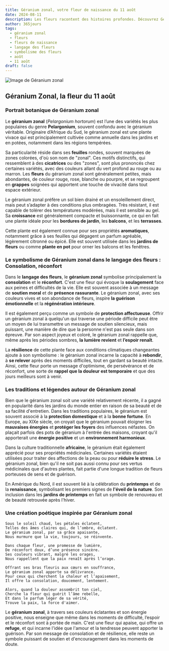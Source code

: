 ```yaml
---
title: Géranium zonal, votre fleur de naissance du 11 août
date: 2024-08-11
description: Les fleurs racontent des histoires profondes. Découvrez Géranium zonal, votre fleur de naissance du 11 août, ses symboles et récits fascinants. Plongez dans sa signification et son langage unique dans l'art floral.
author: 365jours
tags:
  - géranium zonal
  - fleurs
  - fleurs de naissance
  - langage des fleurs
  - symbolisme des fleurs
  - août
  - 11 août
draft: false
---
```


![Image de Géranium zonal](https://cdn.pixabay.com/photo/2013/11/04/19/02/red-205385_640.jpg#center)


## Géranium Zonal, la fleur du 11 août

### Portrait botanique de Géranium zonal

Le **géranium zonal** (_Pelargonium hortorum_) est l’une des variétés les plus populaires du genre **Pelargonium**, souvent confondu avec le géranium véritable. Originaire d’Afrique du Sud, le géranium zonal est une plante vivace qui est principalement cultivée comme annuelle dans les jardins et en potées, notamment dans les régions tempérées.

Sa particularité réside dans ses **feuilles** rondes, souvent marquées de zones colorées, d'où son nom de "zonal". Ces motifs distinctifs, qui ressemblent à des **cicatrices** ou des "zones", sont plus prononcés chez certaines variétés, avec des couleurs allant du vert profond au rouge ou au marron. Les **fleurs** du géranium zonal sont généralement petites, mais abondantes, de couleur rouge, rose, blanche ou pourpre, et se regroupent en **grappes** soignées qui apportent une touche de vivacité dans tout espace extérieur.

Le géranium zonal préfère un sol bien drainé et un ensoleillement direct, mais peut s’adapter à des conditions plus ombragées. Très résistant, il est capable de tolérer des températures modérées, mais il est sensible au gel. Sa **croissance** est généralement compacte et buissonnante, ce qui en fait une plante idéale pour les **bordures de jardin**, les **balcons**, et les **terrasses**.

Cette plante est également connue pour ses propriétés **aromatiques**, notamment grâce à ses feuilles qui dégagent un parfum agréable, légèrement citronné ou épicé. Elle est souvent utilisée dans les **jardins de fleurs** ou comme **plante en pot** pour orner les balcons et les fenêtres.

### Le symbolisme de Géranium zonal dans le langage des fleurs : Consolation, réconfort

Dans le **langage des fleurs**, le **géranium zonal** symbolise principalement la **consolation** et le **réconfort**. C'est une fleur qui évoque la **soulagement** face aux peines et difficultés de la vie. Elle est souvent associée à un message de **soutien moral** et de **présence rassurante**. Le géranium zonal, avec ses couleurs vives et son abondance de fleurs, inspire **la guérison émotionnelle** et la **régénération intérieure**.

Il est également perçu comme un symbole de **protection affectueuse**. Offrir un géranium zonal à quelqu'un qui traverse une période difficile peut être un moyen de lui transmettre un message de soutien silencieux, mais puissant, une manière de dire que la personne n'est pas seule dans son épreuve. Par son aspect joyeux et coloré, le géranium zonal rappelle que, même après les périodes sombres, **la lumière revient** et **l’espoir renaît**.

La **résilience** de cette plante face aux conditions climatiques changeantes ajoute à son symbolisme : le géranium zonal incarne la capacité à **rebondir**, à **se relever** après des moments difficiles, tout en gardant sa beauté intacte. Ainsi, cette fleur porte un message d'optimisme, de persévérance et de réconfort, une sorte de **rappel que la douleur est temporaire** et que des jours meilleurs sont à venir.

### Les traditions et légendes autour de Géranium zonal

Bien que le géranium zonal soit une variété relativement récente, il a gagné en popularité dans les jardins du monde entier en raison de sa beauté et de sa facilité d'entretien. Dans les traditions populaires, le géranium est souvent associé à la **protection domestique** et à la **bonne fortune**. En Europe, au XIXe siècle, on croyait que le géranium pouvait éloigner les **mauvaises énergies** et **protéger les foyers** des influences néfastes. On plaçait parfois des pots de géranium à l'entrée des maisons, croyant qu'il apporterait une **énergie positive** et un **environnement harmonieux**.

Dans la culture traditionnelle **africaine**, le géranium était également apprécié pour ses propriétés médicinales. Certaines variétés étaient utilisées pour traiter des affections de la peau ou pour **réduire le stress**. Le géranium zonal, bien qu'il ne soit pas aussi connu pour ses vertus médicinales que d'autres plantes, fait partie d'une longue tradition de fleurs porteuses de sens et de guérison.

En Amérique du Nord, il est souvent lié à la célébration du **printemps** et de la **renaissance**, symbolisant les premiers signes de **l'éveil de la nature**. Son inclusion dans les **jardins de printemps** en fait un symbole de renouveau et de beauté retrouvée après l'hiver.

### Une création poétique inspirée par Géranium zonal

```
Sous le soleil chaud, les pétales éclatent,
Telles des âmes claires qui, de l’ombre, éclatent.
Le géranium zonal, par sa grâce apaisante,
Nous murmure que la vie, toujours, se réinvente.

Dans chaque fleur, une promesse de lumière,
De réconfort doux, d’une présence sincère.
Ses couleurs vibrant, malgré les orages,
Nous rappellent que la paix renaît après l’orage.

Offrant ses bras fleuris aux cœurs en souffrance,
Le géranium zonal apporte sa délivrance.
Pour ceux qui cherchent la chaleur et l’apaisement,
Il offre la consolation, doucement, lentement.

Alors, quand la douleur assombrit ton ciel,
Cherche la fleur qui guérit l’âme rebelle,
Et dans le parfum léger de sa vérité,
Trouve la paix, la force d'aimer.
```

Le **géranium zonal**, à travers ses couleurs éclatantes et son énergie positive, nous enseigne que même dans les moments de difficulté, l’espoir et le réconfort sont à portée de main. C'est une fleur qui apaise, qui offre un **refuge**, et qui incarne l'idée que l'amour et la tendresse peuvent apporter la guérison. Par son message de consolation et de résilience, elle reste un symbole puissant de soutien et d'encouragement dans les moments de doute.

